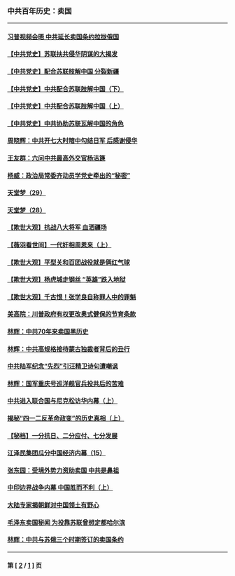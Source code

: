 ### 中共百年历史：卖国
---
#### [习普视频会晤 中共延长卖国条约拉拢俄国](../../pages/nf1176117/n13060971.md) 
#### [【中共党史】苏联扶共侵华阴谋的大揭发](../../pages/nf1176117/n13056050.md) 
#### [【中共党史】配合苏联肢解中国 分裂新疆](../../pages/nf1176117/n13040700.md) 
#### [【中共党史】中共配合苏联肢解中国（下）](../../pages/nf1176117/n13035660.md) 
#### [【中共党史】中共配合苏联肢解中国（上）](../../pages/nf1176117/n13030262.md) 
#### [【中共党史】中共协助苏联瓦解中国的角色](../../pages/nf1176117/n13018109.md) 
#### [周晓辉：中共开七大时暗中勾结日军 后感谢侵华](../../pages/nf1176117/n12921960.md) 
#### [王友群：六问中共最高外交官杨洁篪](../../pages/nf1176117/n12836495.md) 
#### [杨威：政治局常委齐动员学党史牵出的“秘密”](../../pages/nf1176117/n12764642.md) 
#### [天堂梦（29）](../../pages/nf1176117/n12408465.md) 
#### [天堂梦（28）](../../pages/nf1176117/n12408309.md) 
#### [【欺世大观】抗战八大将军 血洒疆场](../../pages/nf1176117/n12357044.md) 
#### [【薇羽看世间】一代奸相周恩来（上）](../../pages/nf1176117/n12401109.md) 
#### [【欺世大观】平型关和百团战役就是俩红气球](../../pages/nf1176117/n12359157.md) 
#### [【欺世大观】杨虎城走钢丝 “英雄”跌入地狱](../../pages/nf1176117/n12358840.md) 
#### [【欺世大观】千古恨！张学良自称罪人中的罪魁](../../pages/nf1176117/n12358629.md) 
#### [美高院：川普政府有权更改奥式健保的节育条款](../../pages/nf1176117/n12242171.md) 
#### [林辉：中共70年来卖国黑历史](../../pages/nf1176117/n11552181.md) 
#### [林辉：中共高规格接待蒙古独裁者背后的丑行](../../pages/nf1176117/n11225005.md) 
#### [中共陆军纪念“先烈”引汪精卫诗句遭嘲讽](../../pages/nf1176117/n11153345.md) 
#### [林辉：国军重庆号巡洋舰官兵投共后的苦难](../../pages/nf1176117/n10997801.md) 
#### [中共进入联合国与尼克松访华内幕（上）](../../pages/nf1176117/n10138788.md) 
#### [揭秘“四一二反革命政变”的历史真相（上）](../../pages/nf1176117/n9996650.md) 
#### [【秘档】一分抗日、二分应付、七分发展](../../pages/nf1176117/n9331484.md) 
#### [江泽民集团瓜分中国经济内幕（15）](../../pages/nf1176117/n9268584.md) 
#### [张东园：受境外势力资助卖国 中共是鼻祖](../../pages/nf1176117/n9272480.md) 
#### [中印边界战争内幕 中国胜而不利（上）](../../pages/nf1176117/n9252458.md) 
#### [大陆专家揭朝鲜对中国领土有野心](../../pages/nf1176117/n9074056.md) 
#### [毛泽东卖国秘闻 为投靠苏联曾想定都哈尔滨](../../pages/nf1176117/n9058631.md) 
#### [林辉：中共与苏俄三个时期签订的卖国条约](../../pages/nf1176117/n9036062.md) 

---
#### 第 [ [2](./2.md) / [1](./1.md) ] 页
